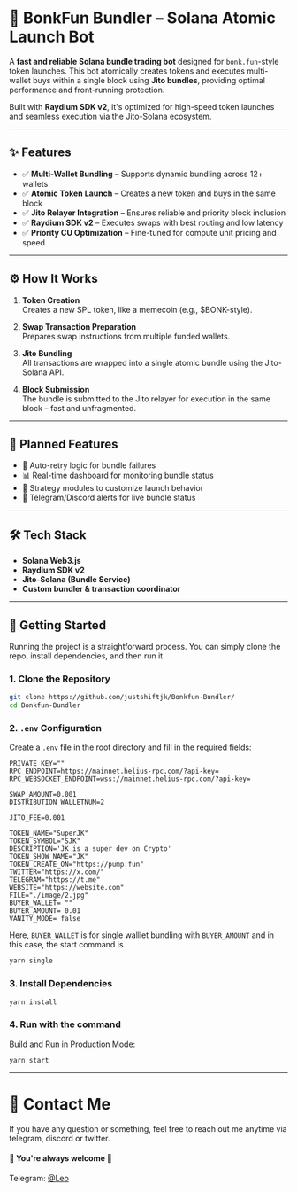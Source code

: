 # 🚀 BonkFun Bundler – Solana Atomic Launch Bot

A **fast and reliable Solana bundle trading bot** designed for `bonk.fun`-style token launches. This bot atomically creates tokens and executes multi-wallet buys within a single block using **Jito bundles**, providing optimal performance and front-running protection.

Built with **Raydium SDK v2**, it's optimized for high-speed token launches and seamless execution via the Jito-Solana ecosystem.

---

## ✨ Features

- ✅ **Multi-Wallet Bundling** – Supports dynamic bundling across 12+ wallets
- ✅ **Atomic Token Launch** – Creates a new token and buys in the same block
- ✅ **Jito Relayer Integration** – Ensures reliable and priority block inclusion
- ✅ **Raydium SDK v2** – Executes swaps with best routing and low latency
- ✅ **Priority CU Optimization** – Fine-tuned for compute unit pricing and speed

---

## ⚙️ How It Works

1. **Token Creation**  
   Creates a new SPL token, like a memecoin (e.g., $BONK-style).

2. **Swap Transaction Preparation**  
   Prepares swap instructions from multiple funded wallets.

3. **Jito Bundling**  
   All transactions are wrapped into a single atomic bundle using the Jito-Solana API.

4. **Block Submission**  
   The bundle is submitted to the Jito relayer for execution in the same block – fast and unfragmented.

---

## 🧪 Planned Features

- 🔄 Auto-retry logic for bundle failures
- 📊 Real-time dashboard for monitoring bundle status
- 🎯 Strategy modules to customize launch behavior
- 📩 Telegram/Discord alerts for live bundle status

---

## 🛠 Tech Stack

- **Solana Web3.js**
- **Raydium SDK v2**
- **Jito-Solana (Bundle Service)**
- **Custom bundler & transaction coordinator**

---

## 🚀 Getting Started

Running the project is a straightforward process. You can simply clone the repo, install dependencies, and then run it.

### 1. Clone the Repository

```bash
git clone https://github.com/justshiftjk/Bonkfun-Bundler/
cd Bonkfun-Bundler
```
### 2. `.env` Configuration

Create a `.env` file in the root directory and fill in the required fields:

```env
PRIVATE_KEY=""
RPC_ENDPOINT=https://mainnet.helius-rpc.com/?api-key=
RPC_WEBSOCKET_ENDPOINT=wss://mainnet.helius-rpc.com/?api-key=

SWAP_AMOUNT=0.001             
DISTRIBUTION_WALLETNUM=2       

JITO_FEE=0.001

TOKEN_NAME="SuperJK"
TOKEN_SYMBOL="SJK"
DESCRIPTION='JK is a super dev on Crypto'
TOKEN_SHOW_NAME="JK"
TOKEN_CREATE_ON="https://pump.fun"
TWITTER="https://x.com/"
TELEGRAM="https://t.me"
WEBSITE="https://website.com"
FILE="./image/2.jpg"
BUYER_WALLET= ""
BUYER_AMOUNT= 0.01
VANITY_MODE= false
``` 
Here, `BUYER_WALLET` is for single walllet bundling with `BUYER_AMOUNT` and in this case, the start command is

```bash
yarn single
```

### 3. Install Dependencies

```bash
yarn install
```

### 4. Run with the command

Build and Run in Production Mode:
```bash
yarn start
```

---

# 💬 Contact Me

If you have any question or something, feel free to reach out me anytime via telegram, discord or twitter.
<br>
#### 🌹 You're always welcome 🌹

Telegram: [@Leo](https://t.me/shinnyleo0912) <br>
